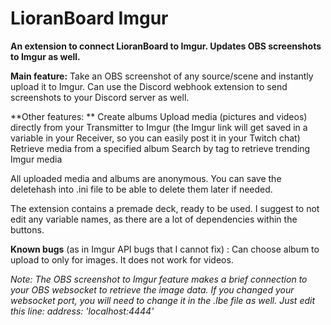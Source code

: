 # LioranBoard Imgur
 **An extension to connect LioranBoard to Imgur. Updates OBS screenshots to Imgur as well.**

**Main feature:** Take an OBS screenshot of any source/scene and instantly upload it to Imgur. Can use the Discord webhook extension to send screenshots to your Discord server as well. 

**Other features: **
Create albums
Upload media (pictures and videos) directly from your Transmitter to Imgur (the Imgur link will get saved in a variable in your Receiver, so you can easily post it in your Twitch chat) 
Retrieve media from a specified album
Search by tag to retrieve trending Imgur media

All uploaded media and albums are anonymous. You can save the deletehash into .ini file to be able to delete them later if needed. 

The extension contains a premade deck, ready to be used. I suggest to not edit any variable names, as there are a lot of dependencies within the buttons. 

**Known bugs** (as in Imgur API bugs that I cannot fix) :
Can choose album to upload to only for images. It does not work for videos.

*Note: The OBS screenshot to Imgur feature makes a brief connection to your OBS websocket to retrieve the image data. If you changed your websocket port, you will need to change it in the .lbe file as well. Just edit this line:  address: 'localhost:4444'* 
